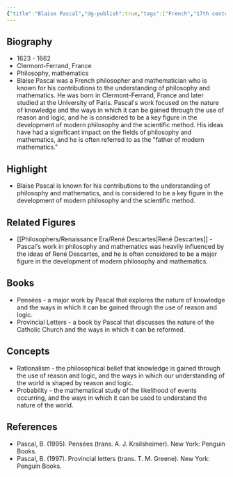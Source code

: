 ```yaml
---
{"title":"Blaise Pascal","dg-publish":true,"tags":["French","17th century","figures","renaissance-era"],"born-date":1623,"keywords":"Blaise Pascal, philosophy, mathematics, France","aliases":"French philosopher and mathematician","permalink":"/philosophers/renaissance-era/blaise-pascal/","dgPassFrontmatter":true}
---
```



## Biography

-   1623 - 1662
-   Clermont-Ferrand, France
-   Philosophy, mathematics
-   Blaise Pascal was a French philosopher and mathematician who is known for his contributions to the understanding of philosophy and mathematics. He was born in Clermont-Ferrand, France and later studied at the University of Paris. Pascal's work focused on the nature of knowledge and the ways in which it can be gained through the use of reason and logic, and he is considered to be a key figure in the development of modern philosophy and the scientific method. His ideas have had a significant impact on the fields of philosophy and mathematics, and he is often referred to as the "father of modern mathematics."

## Highlight

-   Blaise Pascal is known for his contributions to the understanding of philosophy and mathematics, and is considered to be a key figure in the development of modern philosophy and the scientific method.

## Related Figures

-   [[Philosophers/Renaissance Era/René Descartes\|René Descartes]] - Pascal's work in philosophy and mathematics was heavily influenced by the ideas of René Descartes, and he is often considered to be a major figure in the development of modern philosophy and mathematics.

## Books

-   Pensées - a major work by Pascal that explores the nature of knowledge and the ways in which it can be gained through the use of reason and logic.
-   Provincial Letters - a book by Pascal that discusses the nature of the Catholic Church and the ways in which it can be reformed.

## Concepts

-   Rationalism - the philosophical belief that knowledge is gained through the use of reason and logic, and the ways in which our understanding of the world is shaped by reason and logic.
-   Probability - the mathematical study of the likelihood of events occurring, and the ways in which it can be used to understand the nature of the world.

## References

-   Pascal, B. (1995). Pensées (trans. A. J. Krailsheimer). New York: Penguin Books.
-   Pascal, B. (1997). Provincial letters (trans. T. M. Greene). New York: Penguin Books.